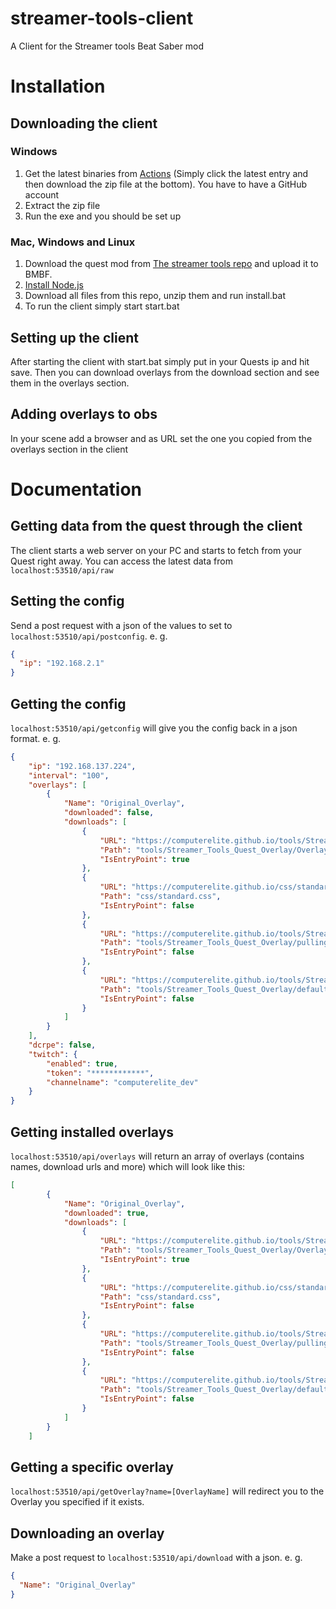 # streamer-tools-client
A Client for the Streamer tools Beat Saber mod

# Installation
## Downloading the client
### Windows
1. Get the latest binaries from [Actions](https://github.com/ComputerElite/streamer-tools-client/actions) (Simply click the latest entry and then download the zip file at the bottom). You have to have a GitHub account
2. Extract the zip file
3. Run the exe and you should be set up
### Mac, Windows and Linux
1. Download the quest mod from [The streamer tools repo](https://github.com/EnderdracheLP/streamer-tools/releases/latest) and upload it to BMBF.
2. [Install Node.js](https://nodejs.org/en/download/)
3. Download all files from this repo, unzip them and run install.bat
4. To run the client simply start start.bat

## Setting up the client
After starting the client with start.bat simply put in your Quests ip and hit save.
Then you can download overlays from the download section and see them in the overlays section.

## Adding overlays to obs
In your scene add a browser and as URL set the one you copied from the overlays section in the client

# Documentation
## Getting data from the quest through the client
The client starts a web server on your PC and starts to fetch from your Quest right away. You can access the latest data from `localhost:53510/api/raw`

## Setting the config
Send a post request with a json of the values to set to `localhost:53510/api/postconfig`. e. g. 
```json
{
  "ip": "192.168.2.1"
}
```

## Getting the config
`localhost:53510/api/getconfig` will give you the config back in a json format. e. g. 
```json
{
    "ip": "192.168.137.224",
    "interval": "100",
    "overlays": [
        {
            "Name": "Original_Overlay",
            "downloaded": false,
            "downloads": [
                {
                    "URL": "https://computerelite.github.io/tools/Streamer_Tools_Quest_Overlay/Overlay1.html",
                    "Path": "tools/Streamer_Tools_Quest_Overlay/Overlay2.html",
                    "IsEntryPoint": true
                },
                {
                    "URL": "https://computerelite.github.io/css/standard.css",
                    "Path": "css/standard.css",
                    "IsEntryPoint": false
                },
                {
                    "URL": "https://computerelite.github.io/tools/Streamer_Tools_Quest_Overlay/pulling.js",
                    "Path": "tools/Streamer_Tools_Quest_Overlay/pulling.js",
                    "IsEntryPoint": false
                },
                {
                    "URL": "https://computerelite.github.io/tools/Streamer_Tools_Quest_Overlay/default.png",
                    "Path": "tools/Streamer_Tools_Quest_Overlay/default.png",
                    "IsEntryPoint": false
                }
            ]
        }
    ],
    "dcrpe": false,
    "twitch": {
        "enabled": true,
        "token": "************",
        "channelname": "computerelite_dev"
    }
}
```

## Getting installed overlays
`localhost:53510/api/overlays` will return an array of overlays (contains names, download urls and more) which will look like this:
```json
[
        {
            "Name": "Original_Overlay",
            "downloaded": true,
            "downloads": [
                {
                    "URL": "https://computerelite.github.io/tools/Streamer_Tools_Quest_Overlay/Overlay1.html",
                    "Path": "tools/Streamer_Tools_Quest_Overlay/Overlay2.html",
                    "IsEntryPoint": true
                },
                {
                    "URL": "https://computerelite.github.io/css/standard.css",
                    "Path": "css/standard.css",
                    "IsEntryPoint": false
                },
                {
                    "URL": "https://computerelite.github.io/tools/Streamer_Tools_Quest_Overlay/pulling.js",
                    "Path": "tools/Streamer_Tools_Quest_Overlay/pulling.js",
                    "IsEntryPoint": false
                },
                {
                    "URL": "https://computerelite.github.io/tools/Streamer_Tools_Quest_Overlay/default.png",
                    "Path": "tools/Streamer_Tools_Quest_Overlay/default.png",
                    "IsEntryPoint": false
                }
            ]
        }
    ]
```

## Getting a specific overlay
`localhost:53510/api/getOverlay?name=[OverlayName]` will redirect you to the Overlay you specified if it exists.

## Downloading an overlay
Make a post request to `localhost:53510/api/download` with a json. e. g.
```json
{
  "Name": "Original_Overlay"
}
```
